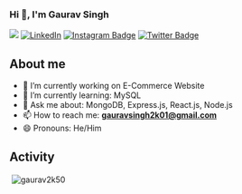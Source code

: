 ### Hi 👋, I'm Gaurav Singh

![](https://komarev.com/ghpvc/?username=gaurav2k50) [![LinkedIn](https://img.shields.io/badge/-LinkedIn-De76a8?style=flat-square&logo=Linkedin&logoColor=blue&color=white)](https://www.linkedin.com/in/gaurav2k50/) [![Instagram Badge](https://img.shields.io/badge/-Instagram-e4405f?style=flat-square&logo=Instagram&logoColor=red&color=white)](https://www.instagram.com/___iamgaurav/) [![Twitter Badge](https://img.shields.io/badge/-Twitter-e4405f?style=flat-square&logo=Twitter&logoColor=blue&color=white)](https://x.com/Gaurav2k01?s=09)

## About me

- 🔭 I’m currently working on E-Commerce Website
- 🌱 I’m currently learning: MySQL
- 💬 Ask me about: MongoDB, Express.js, React.js, Node.js
- 📫 How to reach me: **gauravsingh2k01@gmail.com**
- 😄 Pronouns: He/Him


## Activity
<p>&nbsp;<img align="center" src="https://github-readme-stats.vercel.app/api?username=gaurav2k50&show_icons=true&locale=en" alt="gaurav2k50" /></p>


<!-- ### Hi there 👋 

**Gaurav2k50/Gaurav2k50** is a ✨ _special_ ✨ repository because its `README.md` (this file) appears on your GitHub profile.

Here are some ideas to get you started:

- 🔭 I’m currently working on ...
- 🌱 I’m currently learning ...
- 👯 I’m looking to collaborate on ...
- 🤔 I’m looking for help with ...
- 💬 Ask me about ...
- 📫 How to reach me: ...
- 😄 Pronouns: ...
- ⚡ Fun fact: ...
- ⚡ Fun fact: End of Thinking Capacity
-->
